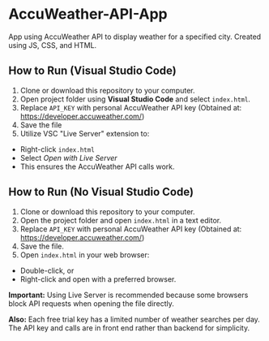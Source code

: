 # AccuWeather-API-App
App using AccuWeather API to display weather for a specified city. Created using JS, CSS, and HTML.

## How to Run (Visual Studio Code)
1) Clone or download this repository to your computer.
2) Open project folder using **Visual Studio Code** and select `index.html`.
3) Replace `API_KEY` with personal AccuWeather API key (Obtained at: https://developer.accuweather.com/)
4) Save the file
5) Utilize VSC "Live Server" extension to:
  - Right-click `index.html`
  - Select *Open with Live Server*
  - This ensures the AccuWeather API calls work.

## How to Run (No Visual Studio Code)
1) Clone or download this repository to your computer.
2) Open the project folder and open `index.html` in a text editor.
3) Replace `API_KEY` with personal AccuWeather API key (Obtained at: https://developer.accuweather.com/)
4) Save the file.
5) Open `index.html` in your web browser:
  - Double-click, or
  - Right-click and open with a preferred browser.

**Important:** Using Live Server is recommended because some browsers block API requests when opening the file directly.

**Also:** Each free trial key has a limited number of weather searches per day. The API key and calls are in front end rather than backend for simplicity.
